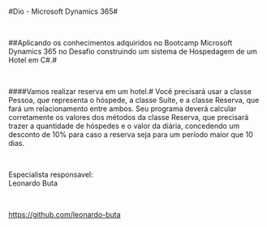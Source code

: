 <br>

#Dio - Microsoft Dynamics 365#

<br>

##Aplicando os conhecimentos adquiridos  no Bootcamp Microsoft Dynamics 365  no Desafio construindo  um sistema de Hospedagem de um Hotel em C#.#

<br>

####Vamos realizar reserva em um hotel.#
Você precisará usar a classe Pessoa, que representa o hóspede, a classe Suíte, e a classe Reserva, que fará um relacionamento entre ambos. Seu programa deverá calcular corretamente os valores dos métodos da classe Reserva, que precisará trazer a quantidade de hóspedes e o valor da diária, concedendo um desconto de 10% para caso a reserva seja para um período maior que 10 dias.

<br>

Especialista responsavel:
<br>
Leonardo Buta

<br>

https://github.com/leonardo-buta


<br/>
 
